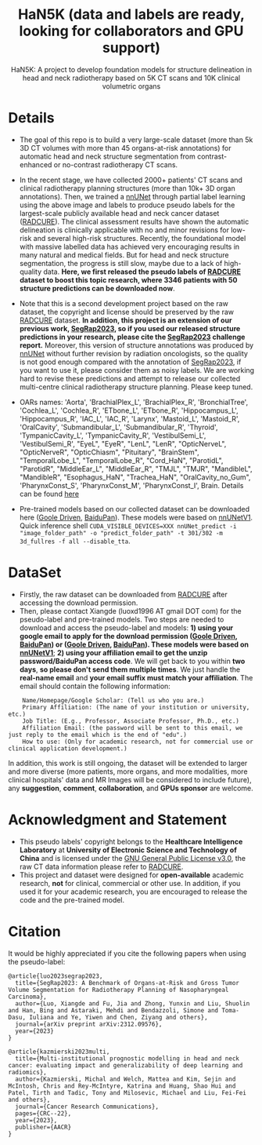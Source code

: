 # <div align=center>HaN5K (data and labels are ready, looking for collaborators and GPU support)</div>
<div align=center>HaN5K: A project to develop foundation models for structure delineation in head and neck radiotherapy based on 5K CT scans and 10K clinical volumetric organs</div>

# Details
* The goal of this repo is to build a very large-scale dataset (more than 5k 3D CT volumes with more than 45 organs-at-risk annotations) for automatic head and neck structure segmentation from contrast-enhanced or no-contrast radiotherapy CT scans.
 
* In the recent stage, we have collected 2000+ patients' CT scans and clinical radiotherapy planning structures (more than 10k+ 3D organ annotations). Then, we trained a [nnUNet](https://github.com/MIC-DKFZ/nnUNet) through partial label learning using the above image and labels to produce pseudo labels for the largest-scale publicly available head and neck cancer dataset ([RADCURE](https://www.cancerimagingarchive.net/collection/radcure/)). The clinical assessment results have shown the automatic delineation is clinically applicable with no and minor revisions for low-risk and several high-risk structures. Recently, the foundational model with massive labelled data has achieved very encouraging results in many natural and medical fields. But for head and neck structure segmentation, the progress is still slow, maybe due to a lack of high-quality data. **Here, we first released the pseudo labels of [RADCURE](https://www.cancerimagingarchive.net/collection/radcure/) dataset to boost this topic research, where **3346 patients with 50 structure predictions** can be downloaded now**.
  
* Note that this is a second development project based on the raw dataset, the copyright and license should be preserved by the raw [RADCURE](https://www.cancerimagingarchive.net/collection/radcure/) dataset. **In addition, this project is an extension of our previous work, [SegRap2023](https://segrap2023.grand-challenge.org/), so if you used our released structure predictions in your research, please cite the [SegRap2023](https://segrap2023.grand-challenge.org/) challenge report.** Moreover, this version of structure annotations was produced by [nnUNet](https://github.com/MIC-DKFZ/nnUNet) without further revision by radiation oncologists, so the quality is not good enough compared with the annotation of [SegRap2023](https://segrap2023.grand-challenge.org/), if you want to use it, please consider them as noisy labels. We are working hard to revise these predictions and attempt to release our collected multi-centre clinical radiotherapy structure planning. Please keep tuned.

* OARs names: 'Aorta', 'BrachialPlex_L', 'BrachialPlex_R', 'BronchialTree', 'Cochlea_L', 'Cochlea_R', 'ETbone_L', 'ETbone_R', 'Hippocampus_L', 'Hippocampus_R', 'IAC_L', 'IAC_R', 'Larynx', 'Mastoid_L', 'Mastoid_R', 'OralCavity', 'Submandibular_L', 'Submandibular_R', 'Thyroid', 'TympanicCavity_L', 'TympanicCavity_R', 'VestibulSemi_L', 'VestibulSemi_R', "EyeL", "EyeR", "LenL", "LenR", "OpticNerveL", "OpticNerveR", "OpticChiasm", "Pituitary", "BrainStem", "TemporalLobe_L", "TemporalLobe_R", "Cord_HaN", "ParotidL", "ParotidR", "MiddleEar_L", "MiddleEar_R", "TMJL", "TMJR", "MandibleL", "MandibleR", "Esophagus_HaN", "Trachea_HaN", "OralCavity_no_Gum", 'PharynxConst_S', 'PharynxConst_M', 'PharynxConst_I', Brain. Details can be found [here](https://segrap2023.grand-challenge.org/dataset/)                                      

* Pre-trained models based on our collected dataset can be downloaded here ([Goole Driven](https://drive.google.com/file/d/1RRbM9ZuSbIUpvqJdC7v01FfAiP4eDJpM/view?usp=drive_link), [BaiduPan](https://pan.baidu.com/s/1kNaabCcZsnIRwYMV9Iw3gQ?pwd=uu2f)). These models were based on [nnUNetV1](https://github.com/MIC-DKFZ/nnUNet/tree/nnunetv1). Quick inference shell ```CUDA_VISIBLE_DEVICES=XXX nnUNet_predict -i "image_folder_path" -o "predict_folder_path" -t 301/302 -m 3d_fullres -f all --disable_tta```.
  
# DataSet
* Firstly, the raw dataset can be downloaded from [RADCURE](https://www.cancerimagingarchive.net/collection/radcure/) after accessing the download permission.
* Then, please contact Xiangde (luoxd1996 AT gmail DOT com) for the pseudo-label and pre-trained models. Two steps are needed to download and access the pseudo-label and models: **1) using your google email to apply for the download permission ([Goole Driven](https://drive.google.com/file/d/1eQNk3dKaCDEfRYyDsR-cPTDyUrJlGrT4/view?usp=sharing), [BaiduPan](https://pan.baidu.com/s/1kJNjJ7s2svh9KK-94FY4HA?pwd=2023)) or ([Goole Driven](https://drive.google.com/file/d/1RRbM9ZuSbIUpvqJdC7v01FfAiP4eDJpM/view?usp=drive_link), [BaiduPan](https://pan.baidu.com/s/1kNaabCcZsnIRwYMV9Iw3gQ?pwd=uu2f)). These models were based on [nnUNetV1](https://github.com/MIC-DKFZ/nnUNet/tree/nnunetv1)**; **2) using your affiliation email to get the unzip password/BaiduPan access code**. We will get back to you within **two days**, **so please don't send them multiple times**. We just handle the **real-name email** and **your email suffix must match your affiliation**. The email should contain the following information:

```
    Name/Homepage/Google Scholar: (Tell us who you are.)
    Primary Affiliation: (The name of your institution or university, etc.)
    Job Title: (E.g., Professor, Associate Professor, Ph.D., etc.)
    Affiliation Email: (the password will be sent to this email, we just reply to the email which is the end of "edu".)
    How to use: (Only for academic research, not for commercial use or clinical application development.)
```
    
In addition, this work is still ongoing, the dataset will be extended to larger and more diverse (more patients, more organs, and more modalities, more clinical hospitals' data and MR Images will be considered to include future), any **suggestion**, **comment**, **collaboration**, and **GPUs sponsor** are welcome. 

# Acknowledgment and Statement
* This pseudo labels' copyright belongs to the **Healthcare Intelligence Laboratory** at **University of Electronic Science and Technology of China** and is licensed under the [GNU General Public License v3.0](https://www.gnu.org/licenses/gpl-3.0.html), the raw CT data information please refer to [RADCURE](https://www.cancerimagingarchive.net/collection/radcure/).
* This project and dataset were designed for **open-available** academic research, **not** for clinical, commercial or other use. In addition, if you used it for your academic research, you are encouraged to release the code and the pre-trained model.

# Citation
It would be highly appreciated if you cite the following papers when using the pseudo-label:
```
@article{luo2023segrap2023,
  title={SegRap2023: A Benchmark of Organs-at-Risk and Gross Tumor Volume Segmentation for Radiotherapy Planning of Nasopharyngeal Carcinoma},
  author={Luo, Xiangde and Fu, Jia and Zhong, Yunxin and Liu, Shuolin and Han, Bing and Astaraki, Mehdi and Bendazzoli, Simone and Toma-Dasu, Iuliana and Ye, Yiwen and Chen, Ziyang and others},
  journal={arXiv preprint arXiv:2312.09576},
  year={2023}
}

@article{kazmierski2023multi,
  title={Multi-institutional prognostic modelling in head and neck cancer: evaluating impact and generalizability of deep learning and radiomics},
  author={Kazmierski, Michal and Welch, Mattea and Kim, Sejin and McIntosh, Chris and Rey-McIntyre, Katrina and Huang, Shao Hui and Patel, Tirth and Tadic, Tony and Milosevic, Michael and Liu, Fei-Fei and others},
  journal={Cancer Research Communications},
  pages={CRC--22},
  year={2023},
  publisher={AACR}
}
```
